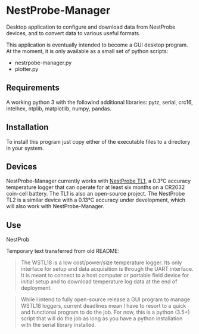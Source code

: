 # NestProbe-Manager
Desktop application to configure and download data from NestProbe devices, and
to convert data to various useful formats.

This application is eventually intended to become a GUI desktop program.
At the moment, it is only available as a small set of python scripts:

 * nestrpobe-manager.py
 * plotter.py

## Requirements
A working python 3 with the followind additional libraries: pytz, serial, crc16, intelhex, ntplib, matplotlib, numpy, pandas.

## Installation
To install this program just copy either of the executable files to a
directory in your system.

## Devices
NestProbe-Manager currently works with
[NestProbe TL1](https://github.com/NikosVallianos/NestProbe-TL1),
a 0.3℃  accuracy temperature logger that can operate for at least six months on
a CR2032 coin-cell battery. The TL1 is also an open-source project. The
NestProbe TL2 is a similar device with a 0.13℃ accuracy under development,
which will also work with NestProbe-Manager.

## Use
NestProb


Temporary text transferred from old README:
>The WSTL18 is a low cost/power/size temperature logger. Its only interface for
>setup and data acquisition is through the UART interface. It is meant to connect
>to a host computer or portable field device for initial setup and to download
>temperature log data at the end of deployment.

>While I intend to fully open-source release a GUI program to manage WSTL18
>loggers, current deadlines mean I have to resort to a quick and functional
>program to do the job. For now, this is a python (3.5+) script that will do the
>job as long as you have a python installation with the serial library installed.

